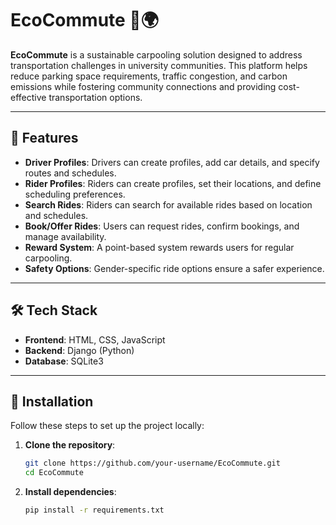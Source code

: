 # EcoCommute 🚗🌍

**EcoCommute** is a sustainable carpooling solution designed to address transportation challenges in university communities. This platform helps reduce parking space requirements, traffic congestion, and carbon emissions while fostering community connections and providing cost-effective transportation options.

---

## 🌟 Features

- **Driver Profiles**: Drivers can create profiles, add car details, and specify routes and schedules.
- **Rider Profiles**: Riders can create profiles, set their locations, and define scheduling preferences.
- **Search Rides**: Riders can search for available rides based on location and schedules.
- **Book/Offer Rides**: Users can request rides, confirm bookings, and manage availability.
- **Reward System**: A point-based system rewards users for regular carpooling.
- **Safety Options**: Gender-specific ride options ensure a safer experience.

---

## 🛠️ Tech Stack

- **Frontend**: HTML, CSS, JavaScript
- **Backend**: Django (Python)
- **Database**: SQLite3

---

## 🚀 Installation

Follow these steps to set up the project locally:

1. **Clone the repository**:
   ```bash
   git clone https://github.com/your-username/EcoCommute.git
   cd EcoCommute
   ```
2. **Install dependencies**:
   ```bash
   pip install -r requirements.txt
   ```
